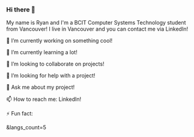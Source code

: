 ### Hi there 👋

My name is Ryan and I'm a BCIT Computer Systems Technology student from Vancouver! I live in Vancouver and you can contact me via LinkedIn!

🔭 I’m currently working on something cool!

🌱 I’m currently learning a lot!

👯 I’m looking to collaborate on projects!

🤔 I’m looking for help with a project!

💬 Ask me about my project!

📫 How to reach me: LinkedIn!

⚡ Fun fact: 


&langs_count=5


